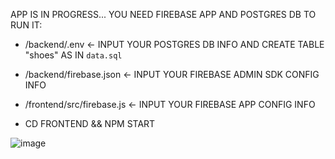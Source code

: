 APP IS IN PROGRESS...
YOU NEED FIREBASE APP AND POSTGRES DB TO RUN IT:

- /backend/.env <- INPUT YOUR POSTGRES DB INFO AND CREATE TABLE "shoes" AS IN `data.sql`

- /backend/firebase.json <- INPUT YOUR FIREBASE ADMIN SDK CONFIG INFO

- /frontend/src/firebase.js <- INPUT YOUR FIREBASE APP CONFIG INFO

- CD FRONTEND && NPM START

![image](https://user-images.githubusercontent.com/54078220/211035217-8ddcbfc1-cd84-42db-8852-9878ae774c8b.png)
